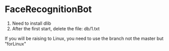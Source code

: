 # FaceRecognitionBot





1. Need to install dlib
2. After the first start, delete the file: db/1.txt

If you will be raising to Linux, you need to use the branch not the master but "forLinux"

